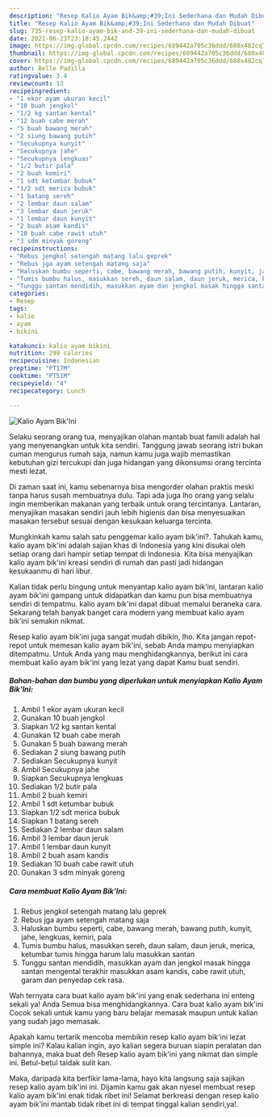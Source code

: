 ```yaml
---
description: "Resep Kalio Ayam Bik&amp;#39;Ini Sederhana dan Mudah Dibuat"
title: "Resep Kalio Ayam Bik&amp;#39;Ini Sederhana dan Mudah Dibuat"
slug: 735-resep-kalio-ayam-bik-and-39-ini-sederhana-dan-mudah-dibuat
date: 2021-06-23T23:18:45.244Z
image: https://img-global.cpcdn.com/recipes/689442a705c36ddd/680x482cq70/kalio-ayam-bikini-foto-resep-utama.jpg
thumbnail: https://img-global.cpcdn.com/recipes/689442a705c36ddd/680x482cq70/kalio-ayam-bikini-foto-resep-utama.jpg
cover: https://img-global.cpcdn.com/recipes/689442a705c36ddd/680x482cq70/kalio-ayam-bikini-foto-resep-utama.jpg
author: Belle Padilla
ratingvalue: 3.4
reviewcount: 13
recipeingredient:
- "1 ekor ayam ukuran kecil"
- "10 buah jengkol"
- "1/2 kg santan kental"
- "12 buah cabe merah"
- "5 buah bawang merah"
- "2 siung bawang putih"
- "Secukupnya kunyit"
- "Secukupnya jahe"
- "Secukupnya lengkuas"
- "1/2 butir pala"
- "2 buah kemiri"
- "1 sdt ketumbar bubuk"
- "1/2 sdt merica bubuk"
- "1 batang sereh"
- "2 lembar daun salam"
- "3 lembar daun jeruk"
- "1 lembar daun kunyit"
- "2 buah asam kandis"
- "10 buah cabe rawit utuh"
- "3 sdm minyak goreng"
recipeinstructions:
- "Rebus jengkol setengah matang lalu geprek"
- "Rebus jga ayam setengah matang saja"
- "Haluskan bumbu seperti, cabe, bawang merah, bawang putih, kunyit, jahe, lengkuas, kemiri, pala"
- "Tumis bumbu halus, masukkan sereh, daun salam, daun jeruk, merica, ketumbar tumis hingga harum lalu masukkan santan"
- "Tunggu santan mendidih, masukkan ayam dan jengkol masak hingga santan mengental terakhir masukkan asam kandis, cabe rawit utuh, garam dan penyedap cek rasa."
categories:
- Resep
tags:
- kalio
- ayam
- bikini

katakunci: kalio ayam bikini 
nutrition: 299 calories
recipecuisine: Indonesian
preptime: "PT17M"
cooktime: "PT51M"
recipeyield: "4"
recipecategory: Lunch

---
```



![Kalio Ayam Bik&#39;Ini](https://img-global.cpcdn.com/recipes/689442a705c36ddd/680x482cq70/kalio-ayam-bikini-foto-resep-utama.jpg)

Selaku seorang orang tua, menyajikan olahan mantab buat famili adalah hal yang menyenangkan untuk kita sendiri. Tanggung jawab seorang istri bukan cuman mengurus rumah saja, namun kamu juga wajib memastikan kebutuhan gizi tercukupi dan juga hidangan yang dikonsumsi orang tercinta mesti lezat.

Di zaman  saat ini, kamu sebenarnya bisa mengorder olahan praktis meski tanpa harus susah membuatnya dulu. Tapi ada juga lho orang yang selalu ingin memberikan makanan yang terbaik untuk orang tercintanya. Lantaran, menyajikan masakan sendiri jauh lebih higienis dan bisa menyesuaikan masakan tersebut sesuai dengan kesukaan keluarga tercinta. 



Mungkinkah kamu salah satu penggemar kalio ayam bik&#39;ini?. Tahukah kamu, kalio ayam bik&#39;ini adalah sajian khas di Indonesia yang kini disukai oleh setiap orang dari hampir setiap tempat di Indonesia. Kita bisa menyajikan kalio ayam bik&#39;ini kreasi sendiri di rumah dan pasti jadi hidangan kesukaanmu di hari libur.

Kalian tidak perlu bingung untuk menyantap kalio ayam bik&#39;ini, lantaran kalio ayam bik&#39;ini gampang untuk didapatkan dan kamu pun bisa membuatnya sendiri di tempatmu. kalio ayam bik&#39;ini dapat dibuat memalui beraneka cara. Sekarang telah banyak banget cara modern yang membuat kalio ayam bik&#39;ini semakin nikmat.

Resep kalio ayam bik&#39;ini juga sangat mudah dibikin, lho. Kita jangan repot-repot untuk memesan kalio ayam bik&#39;ini, sebab Anda mampu menyiapkan ditempatmu. Untuk Anda yang mau menghidangkannya, berikut ini cara membuat kalio ayam bik&#39;ini yang lezat yang dapat Kamu buat sendiri.

<!--inarticleads1-->

##### Bahan-bahan dan bumbu yang diperlukan untuk menyiapkan Kalio Ayam Bik&#39;Ini:

1. Ambil 1 ekor ayam ukuran kecil
1. Gunakan 10 buah jengkol
1. Siapkan 1/2 kg santan kental
1. Gunakan 12 buah cabe merah
1. Gunakan 5 buah bawang merah
1. Sediakan 2 siung bawang putih
1. Sediakan Secukupnya kunyit
1. Ambil Secukupnya jahe
1. Siapkan Secukupnya lengkuas
1. Sediakan 1/2 butir pala
1. Ambil 2 buah kemiri
1. Ambil 1 sdt ketumbar bubuk
1. Siapkan 1/2 sdt merica bubuk
1. Siapkan 1 batang sereh
1. Sediakan 2 lembar daun salam
1. Ambil 3 lembar daun jeruk
1. Ambil 1 lembar daun kunyit
1. Ambil 2 buah asam kandis
1. Sediakan 10 buah cabe rawit utuh
1. Gunakan 3 sdm minyak goreng




<!--inarticleads2-->

##### Cara membuat Kalio Ayam Bik&#39;Ini:

1. Rebus jengkol setengah matang lalu geprek
1. Rebus jga ayam setengah matang saja
1. Haluskan bumbu seperti, cabe, bawang merah, bawang putih, kunyit, jahe, lengkuas, kemiri, pala
1. Tumis bumbu halus, masukkan sereh, daun salam, daun jeruk, merica, ketumbar tumis hingga harum lalu masukkan santan
1. Tunggu santan mendidih, masukkan ayam dan jengkol masak hingga santan mengental terakhir masukkan asam kandis, cabe rawit utuh, garam dan penyedap cek rasa.




Wah ternyata cara buat kalio ayam bik&#39;ini yang enak sederhana ini enteng sekali ya! Anda Semua bisa menghidangkannya. Cara buat kalio ayam bik&#39;ini Cocok sekali untuk kamu yang baru belajar memasak maupun untuk kalian yang sudah jago memasak.

Apakah kamu tertarik mencoba membikin resep kalio ayam bik&#39;ini lezat simple ini? Kalau kalian ingin, ayo kalian segera buruan siapin peralatan dan bahannya, maka buat deh Resep kalio ayam bik&#39;ini yang nikmat dan simple ini. Betul-betul taidak sulit kan. 

Maka, daripada kita berfikir lama-lama, hayo kita langsung saja sajikan resep kalio ayam bik&#39;ini ini. Dijamin kamu gak akan nyesel membuat resep kalio ayam bik&#39;ini enak tidak ribet ini! Selamat berkreasi dengan resep kalio ayam bik&#39;ini mantab tidak ribet ini di tempat tinggal kalian sendiri,ya!.


